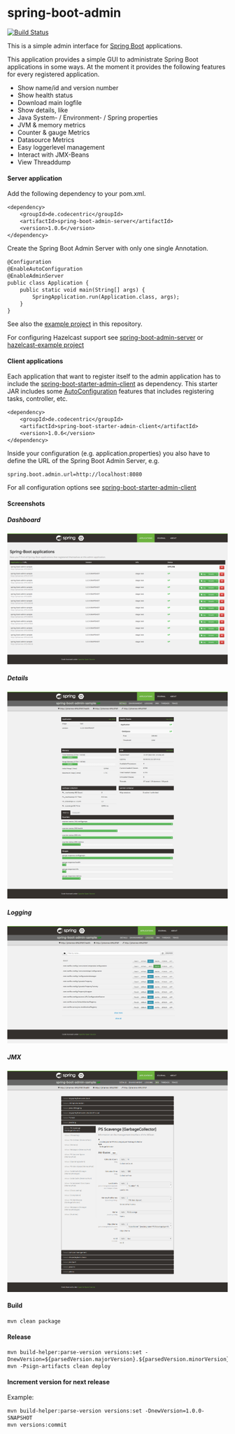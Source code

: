 spring-boot-admin
=================
[![Build Status](https://travis-ci.org/codecentric/spring-boot-admin.png?branch=master)](https://travis-ci.org/codecentric/spring-boot-admin)


This is a simple admin interface for [Spring Boot](http://projects.spring.io/spring-boot/ "Official Spring-Boot website") applications.

This application provides a simple GUI to administrate Spring Boot applications in some ways. At the moment it provides the following features for every registered application.

* Show name/id and version number
* Show health status
* Download main logfile
* Show details, like
 * Java System- / Environment- / Spring properties
 * JVM & memory metrics
 * Counter & gauge Metrics
 * Datasource Metrics
* Easy loggerlevel management
* Interact with JMX-Beans
* View Threaddump

#### Server application
Add the following dependency to your pom.xml.
```
<dependency>
	<groupId>de.codecentric</groupId>
	<artifactId>spring-boot-admin-server</artifactId>
	<version>1.0.6</version>
</dependency>
```

Create the Spring Boot Admin Server with only one single Annotation.
```
@Configuration
@EnableAutoConfiguration
@EnableAdminServer
public class Application {
	public static void main(String[] args) {
		SpringApplication.run(Application.class, args);
	}
}
```

See also the [example project](https://github.com/codecentric/spring-boot-admin/tree/master/spring-boot-admin-samples/spring-boot-admin-samples) in this repository.

For configuring Hazelcast support see [spring-boot-admin-server](https://github.com/codecentric/spring-boot-admin/tree/master/spring-boot-admin-server/README.md) or [hazelcast-example project](https://github.com/codecentric/spring-boot-admin/tree/master/spring-boot-admin-samples/spring-boot-admin-samples-hazelcast)

#### Client applications
Each application that want to register itself to the admin application has to include the [spring-boot-starter-admin-client](https://github.com/codecentric/spring-boot-admin/tree/master/spring-boot-starter-admin-client) as dependency. This starter JAR includes some [AutoConfiguration](http://docs.spring.io/spring-boot/docs/current-SNAPSHOT/reference/htmlsingle/#using-boot-auto-configuration "Spring Boot documentation") features that includes registering tasks, controller, etc.
```
<dependency>
	<groupId>de.codecentric</groupId>
	<artifactId>spring-boot-starter-admin-client</artifactId>
	<version>1.0.6</version>
</dependency>
```

Inside your configuration (e.g. application.properties) you also have to define the URL of the Spring Boot Admin Server, e.g.
```
spring.boot.admin.url=http://localhost:8080
```

For all configuration options see [spring-boot-starter-admin-client](https://github.com/codecentric/spring-boot-admin/tree/master/spring-boot-starter-admin-client/README.md)


#### Screenshots

##### Dashboard

[](url "title") 
<img src="https://raw.githubusercontent.com/codecentric/spring-boot-admin/master/screenshot.png">

##### Details

[](url "title") 
<img src="https://raw.githubusercontent.com/codecentric/spring-boot-admin/master/screenshot-details.png">

##### Logging

[](url "title") 
<img src="https://raw.githubusercontent.com/codecentric/spring-boot-admin/master/screenshot-logging.png">

##### JMX

[](url "title") 
<img src="https://raw.githubusercontent.com/codecentric/spring-boot-admin/master/screenshot-jmx.png">

#### Build

```shell
mvn clean package
```

#### Release

```shell
mvn build-helper:parse-version versions:set -DnewVersion=${parsedVersion.majorVersion}.${parsedVersion.minorVersion}.${parsedVersion.incrementalVersion}
mvn -Psign-artifacts clean deploy
```

#### Increment version for next release

Example:

```shell
mvn build-helper:parse-version versions:set -DnewVersion=1.0.0-SNAPSHOT
mvn versions:commit
```


